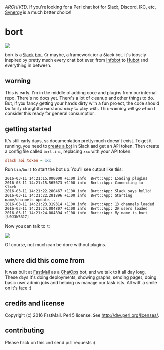 *ARCHIVED*. If you're looking for a Perl chat bot for Slack, Discord, IRC, etc, [Synergy](https://github.com/fastmail/synergy) is a much better choice!

# bort

![](https://frinkiac.com/img/S06E04/736201/medium.jpg)

bort is a [Slack](https://slack.com/) [bot](https://api.slack.com/bot-users).  Or maybe, a framework for a Slack bot. It's loosely inspired by pretty much every chat bot ever, from [Infobot](https://en.wikipedia.org/wiki/Infobot) to [Hubot](https://hubot.github.com/) and everything in between.

## warning

This is early. I'm in the middle of adding code and plugins from our internal repo. There's no docs yet. There's a lot of cleanup and other things to do. But, if you fancy getting your hands dirty with a fun project, the code should be fairly straightforward and easy to play with. This warning will go when I consider this ready for general consumption.

## getting started

It's still early days, so documentation pretty much doesn't exist. To get it running, you need to [create a bot](https://my.slack.com/services/new/bot) in Slack and get an API token. Then create a config file called `bort.ini`, replacing `xxx` with your API token.

```ini
slack_api_token = xxx
```

Run `bin/bort` to start the bot up. You'll see output like this:

```
2016-03-11 14:21:15.000000 +1100 info  Bort::App: Loading plugins
2016-03-11 14:21:15.565673 +1100 info  Bort::App: Connecting to Slack...
2016-03-11 14:21:22.280467 +1100 info  Bort::App: Slack says hello!
2016-03-11 14:21:22.281896 +1100 info  Bort::App: Starting name/channels update...
2016-03-11 14:21:23.319314 +1100 info  Bort::App: 13 channels loaded
2016-03-11 14:21:24.004807 +1100 info  Bort::App: 29 users loaded
2016-03-11 14:21:24.004894 +1100 info  Bort::App: My name is bort [U0J3W5327]
```

Now you can talk to it:

![](http://i.imgur.com/EtcV1rA.png)

Of course, not much can be done without plugins.

## where did this come from

It was built at [FastMail](https://www.fastmail.com/) as a [ChatOps](https://www.pagerduty.com/blog/what-is-chatops/) bot, and we talk to it all day long. These days it's doing deployments, showing graphs, sending pages, doing basic user admin jobs and helping us manage our task lists. All with a smile on it's face :)

## credits and license

Copyright (c) 2016 FastMail. Perl 5 license. See http://dev.perl.org/licenses/.

## contributing

Please hack on this and send pull requests :)

